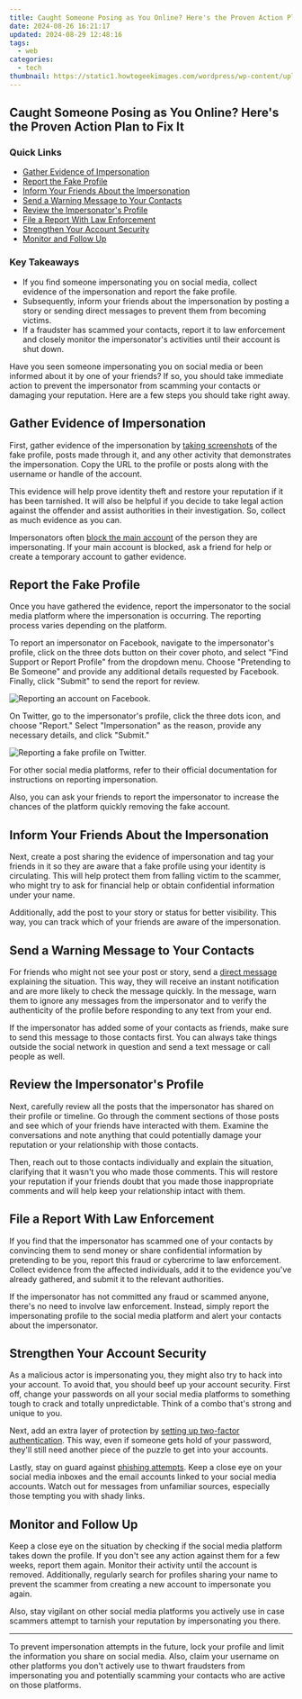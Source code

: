 ```yaml
---
title: Caught Someone Posing as You Online? Here's the Proven Action Plan to Fix It
date: 2024-08-26 16:21:17
updated: 2024-08-29 12:48:16
tags:
  - web
categories:
  - tech
thumbnail: https://static1.howtogeekimages.com/wordpress/wp-content/uploads/2024/05/two-social-media-profiles-with-the-same-photo-but-different-names-highlighting-a-fake-account.jpg
---
```


## Caught Someone Posing as You Online? Here's the Proven Action Plan to Fix It

### Quick Links

* [Gather Evidence of Impersonation](https://facebook.techidaily.com/techniques-for-effective-group-communication-on-facebook/)
* [Report the Fake Profile](https://location-social.techidaily.com/in-2024-simple-and-effective-ways-to-change-your-country-on-youtube-app-of-your-zte-axon-40-lite-drfone-by-drfone-virtual-android/)
* [Inform Your Friends About the Impersonation](https://iphone-transfer.techidaily.com/in-2024-how-to-transfer-data-from-apple-iphone-8-plus-to-new-iphone-15-drfone-by-drfone-transfer-from-ios/)
* [Send a Warning Message to Your Contacts](https://on-screen-recording.techidaily.com/2024-approved-masterful-stardew-upgrades-uncovered-the-seven-best/)
* [Review the Impersonator's Profile](https://instagram-clips.techidaily.com/2024-approved-audio-alchemy-instagram-video-to-mp3-a-compreayers-guide/)
* [File a Report With Law Enforcement](https://howto.techidaily.com/7-solutions-to-fix-error-code-963-on-google-play-of-oppo-reno-10-proplus-5g-drfone-by-drfone-fix-android-problems-fix-android-problems/)
* [Strengthen Your Account Security](https://extra-tips.techidaily.com/top-8-recommendations-tripods-for-sharp-4k-images/)
* [Monitor and Follow Up](https://facebook-clips.techidaily.com/updated-navigating-through-the-top-5-new-facebook-shifts-for-2024/)

### Key Takeaways

* If you find someone impersonating you on social media, collect evidence of the impersonation and report the fake profile.
* Subsequently, inform your friends about the impersonation by posting a story or sending direct messages to prevent them from becoming victims.
* If a fraudster has scammed your contacts, report it to law enforcement and closely monitor the impersonator's activities until their account is shut down.

 Have you seen someone impersonating you on social media or been informed about it by one of your friends? If so, you should take immediate action to prevent the impersonator from scamming your contacts or damaging your reputation. Here are a few steps you should take right away.

##  Gather Evidence of Impersonation

 First, gather evidence of the impersonation by [taking screenshots](https://eaxpv-info.techidaily.com/updated-green-screen-mastery-on-youtube-ideas-unleashed-for-2024/) of the fake profile, posts made through it, and any other activity that demonstrates the impersonation. Copy the URL to the profile or posts along with the username or handle of the account.

 This evidence will help prove identity theft and restore your reputation if it has been tarnished. It will also be helpful if you decide to take legal action against the offender and assist authorities in their investigation. So, collect as much evidence as you can.

 Impersonators often [block the main account](https://digital-screen-recording.techidaily.com/updated-2024-approved-warriors-echoes-celebrating-ghost-of-tsushima-analogues/) of the person they are impersonating. If your main account is blocked, ask a friend for help or create a temporary account to gather evidence.

##  Report the Fake Profile

 Once you have gathered the evidence, report the impersonator to the social media platform where the impersonation is occurring. The reporting process varies depending on the platform.

 To report an impersonator on Facebook, navigate to the impersonator's profile, click on the three dots button on their cover photo, and select "Find Support or Report Profile" from the dropdown menu. Choose "Pretending to Be Someone" and provide any additional details requested by Facebook. Finally, click "Submit" to send the report for review.

![Reporting an account on Facebook.](https://static1.howtogeekimages.com/wordpress/wp-content/uploads/2024/05/screenshot-2024-05-20-at-20-49-10.png) 

 On Twitter, go to the impersonator's profile, click the three dots icon, and choose "Report." Select "Impersonation" as the reason, provide any necessary details, and click "Submit."

![Reporting a fake profile on Twitter.](https://static1.howtogeekimages.com/wordpress/wp-content/uploads/2024/05/reporting-a-fake-profile-on-twitter.png) 

 For other social media platforms, refer to their official documentation for instructions on reporting impersonation.

 Also, you can ask your friends to report the impersonator to increase the chances of the platform quickly removing the fake account.

##  Inform Your Friends About the Impersonation

 Next, create a post sharing the evidence of impersonation and tag your friends in it so they are aware that a fake profile using your identity is circulating. This will help protect them from falling victim to the scammer, who might try to ask for financial help or obtain confidential information under your name.

 Additionally, add the post to your story or status for better visibility. This way, you can track which of your friends are aware of the impersonation.

##  Send a Warning Message to Your Contacts

 For friends who might not see your post or story, send a [direct message](https://howto.techidaily.com/fixes-for-apps-keep-crashing-on-oppo-a59-5g-drfone-by-drfone-fix-android-problems-fix-android-problems/) explaining the situation. This way, they will receive an instant notification and are more likely to check the message quickly. In the message, warn them to ignore any messages from the impersonator and to verify the authenticity of the profile before responding to any text from your end.

 If the impersonator has added some of your contacts as friends, make sure to send this message to those contacts first. You can always take things outside the social network in question and send a text message or call people as well.

##  Review the Impersonator's Profile

 Next, carefully review all the posts that the impersonator has shared on their profile or timeline. Go through the comment sections of those posts and see which of your friends have interacted with them. Examine the conversations and note anything that could potentially damage your reputation or your relationship with those contacts.

 Then, reach out to those contacts individually and explain the situation, clarifying that it wasn't you who made those comments. This will restore your reputation if your friends doubt that you made those inappropriate comments and will help keep your relationship intact with them.

##  File a Report With Law Enforcement

 If you find that the impersonator has scammed one of your contacts by convincing them to send money or share confidential information by pretending to be you, report this fraud or cybercrime to law enforcement. Collect evidence from the affected individuals, add it to the evidence you've already gathered, and submit it to the relevant authorities.

 If the impersonator has not committed any fraud or scammed anyone, there's no need to involve law enforcement. Instead, simply report the impersonating profile to the social media platform and alert your contacts about the impersonator.

##  Strengthen Your Account Security

 As a malicious actor is impersonating you, they might also try to hack into your account. To avoid that, you should beef up your account security. First off, change your passwords on all your social media platforms to something tough to crack and totally unpredictable. Think of a combo that's strong and unique to you.

 Next, add an extra layer of protection by [setting up two-factor authentication](https://extra-approaches.techidaily.com/updated-premiere-visionary-film-glimpses/). This way, even if someone gets hold of your password, they'll still need another piece of the puzzle to get into your accounts.

 Lastly, stay on guard against [phishing attempts](https://visual-screen-recording.techidaily.com/updated-in-2024-the-essential-filmmakers-toolkit-a-guide-to-audio-recording/). Keep a close eye on your social media inboxes and the email accounts linked to your social media accounts. Watch out for messages from unfamiliar sources, especially those tempting you with shady links.

##  Monitor and Follow Up

 Keep a close eye on the situation by checking if the social media platform takes down the profile. If you don't see any action against them for a few weeks, report them again. Monitor their activity until the account is removed. Additionally, regularly search for profiles sharing your name to prevent the scammer from creating a new account to impersonate you again.

 Also, stay vigilant on other social media platforms you actively use in case scammers attempt to tarnish your reputation by impersonating you there.

---

 To prevent impersonation attempts in the future, lock your profile and limit the information you share on social media. Also, claim your username on other platforms you don't actively use to thwart fraudsters from impersonating you and potentially scamming your contacts who are active on those platforms.

<ins class="adsbygoogle"
     style="display:block"
     data-ad-format="autorelaxed"
     data-ad-client="ca-pub-7571918770474297"
     data-ad-slot="1223367746"></ins>



<ins class="adsbygoogle"
     style="display:block"
     data-ad-client="ca-pub-7571918770474297"
     data-ad-slot="8358498916"
     data-ad-format="auto"
     data-full-width-responsive="true"></ins>
